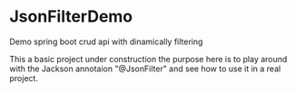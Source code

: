 # JsonFilterDemo
Demo spring boot crud api with dinamically filtering

This a basic project under construction the purpose here is to play around with the Jackson annotaion "@JsonFilter" and see how to use it in a real project. 
